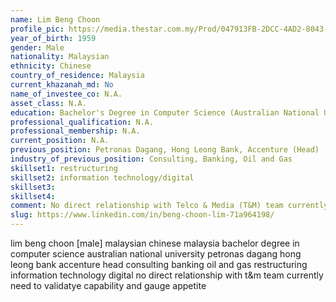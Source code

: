 ```yaml
---
name: Lim Beng Choon
profile_pic: https://media.thestar.com.my/Prod/047913FB-2DCC-4AD2-8043-E8C4FEC8E5C9
year_of_birth: 1959
gender: Male
nationality: Malaysian 
ethnicity: Chinese
country_of_residence: Malaysia
current_khazanah_md: No
name_of_investee_co: N.A.
asset_class: N.A.
education: Bachelor's Degree in Computer Science (Australian National University)
professional_qualification: N.A.
professional_membership: N.A.
current_position: N.A.
previous_position: Petronas Dagang, Hong Leong Bank, Accenture (Head)
industry_of_previous_position: Consulting, Banking, Oil and Gas
skillset1: restructuring
skillset2: information technology/digital
skillset3: 
skillset4: 
comment: No direct relationship with Telco & Media (T&M) team currently. Need to validate capability and gauge appetite.
slug: https://www.linkedin.com/in/beng-choon-lim-71a964198/
---
```


lim beng choon [male] malaysian chinese malaysia bachelor degree in computer science australian national university petronas dagang hong leong bank accenture head consulting banking oil and gas restructuring information technology digital no direct relationship with t&m team currently need to validatye capability and gauge appetite